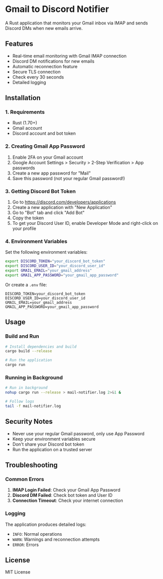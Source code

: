 # Gmail to Discord Notifier

A Rust application that monitors your Gmail inbox via IMAP and sends Discord DMs when new emails arrive.

## Features

- Real-time email monitoring with Gmail IMAP connection
- Discord DM notifications for new emails
- Automatic reconnection feature
- Secure TLS connection
- Check every 30 seconds
- Detailed logging

## Installation

### 1. Requirements

- Rust (1.70+)
- Gmail account
- Discord account and bot token

### 2. Creating Gmail App Password

1. Enable 2FA on your Gmail account
2. Google Account Settings > Security > 2-Step Verification > App passwords
3. Create a new app password for "Mail"
4. Save this password (not your regular Gmail password!)

### 3. Getting Discord Bot Token

1. Go to https://discord.com/developers/applications
2. Create a new application with "New Application"
3. Go to "Bot" tab and click "Add Bot"
4. Copy the token
5. To get your Discord User ID, enable Developer Mode and right-click on your profile

### 4. Environment Variables

Set the following environment variables:

```bash
export DISCORD_TOKEN="your_discord_bot_token"
export DISCORD_USER_ID="your_discord_user_id"
export GMAIL_EMAIL="your_gmail_address"
export GMAIL_APP_PASSWORD="your_gmail_app_password"
```

Or create a `.env` file:

```
DISCORD_TOKEN=your_discord_bot_token
DISCORD_USER_ID=your_discord_user_id
GMAIL_EMAIL=your_gmail_address
GMAIL_APP_PASSWORD=your_gmail_app_password
```

## Usage

### Build and Run

```bash
# Install dependencies and build
cargo build --release

# Run the application
cargo run
```

### Running in Background

```bash
# Run in background
nohup cargo run --release > mail-notifier.log 2>&1 &

# Follow logs
tail -f mail-notifier.log
```

## Security Notes

- Never use your regular Gmail password, only use App Password
- Keep your environment variables secure
- Don't share your Discord bot token
- Run the application on a trusted server

## Troubleshooting

### Common Errors

1. **IMAP Login Failed**: Check your Gmail App Password
2. **Discord DM Failed**: Check bot token and User ID
3. **Connection Timeout**: Check your internet connection

### Logging

The application produces detailed logs:
- `INFO`: Normal operations
- `WARN`: Warnings and reconnection attempts
- `ERROR`: Errors

## License

MIT License